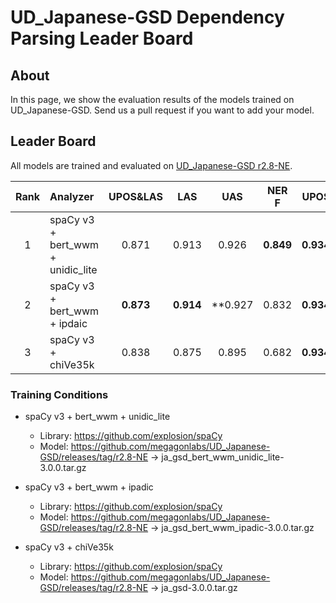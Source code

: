 # UD_Japanese-GSD Dependency Parsing Leader Board

## About
In this page, we show the evaluation results of the models trained on UD_Japanese-GSD.
Send us a pull request if you want to add your model.

## Leader Board

All models are trained and evaluated on [UD_Japanese-GSD r2.8-NE](https://github.com/megagonlabs/UD_Japanese-GSD/releases/tag/r2.8NE).

|Rank| Analyzer                          | UPOS&LAS|   LAS   |   UAS   |  NER F  |  UPOS   | TOKENIZE|
|:---:|:--- |:---:|:---:|:---:|:---:|:---:|:---:|
|  1 | spaCy v3 + bert_wwm + unidic_lite |  0.871  |  0.913  |  0.926  |**0.849**|**0.934**|**0.981**|
|  2 | spaCy v3 + bert_wwm + ipdaic      |**0.873**|**0.914**|**0.927  |  0.832  |**0.934**|**0.981**|
|  3 | spaCy v3 + chiVe35k               |  0.838  |  0.875  |  0.895  |  0.682  |**0.934**|**0.981**|

### Training Conditions

- spaCy v3 + bert_wwm + unidic_lite
  - Library: https://github.com/explosion/spaCy
  - Model: https://github.com/megagonlabs/UD_Japanese-GSD/releases/tag/r2.8-NE -> ja_gsd_bert_wwm_unidic_lite-3.0.0.tar.gz

- spaCy v3 + bert_wwm + ipadic
  - Library: https://github.com/explosion/spaCy
  - Model: https://github.com/megagonlabs/UD_Japanese-GSD/releases/tag/r2.8-NE -> ja_gsd_bert_wwm_ipadic-3.0.0.tar.gz

- spaCy v3 + chiVe35k
  - Library: https://github.com/explosion/spaCy
  - Model: https://github.com/megagonlabs/UD_Japanese-GSD/releases/tag/r2.8-NE -> ja_gsd-3.0.0.tar.gz

